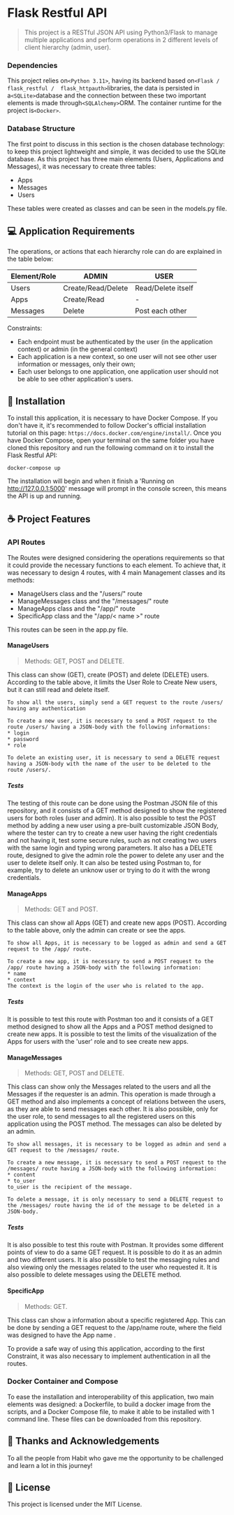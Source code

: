# Flask Restful API

> This project is a RESTful JSON API using Python3/Flask to manage multiple applications and perform operations in 2 different levels of client hierarchy (admin, user).

### Dependencies

This project relies on`<Python 3.11>`, having its backend based on`<Flask / flask_restful /  flask_httpauth>`libraries, the data is persisted in a`<SQLite>`database and the connection between these two important elements is made through`<SQLAlchemy>`ORM. The container runtime for the project is`<Docker>`.

### Database Structure

The first point to discuss in this section is the chosen database technology: to keep this project lightweight and simple, it was decided to use the SQLite database. As this project has three main elements (Users, Applications and Messages), it was necessary to create three tables:

- Apps
- Messages
- Users

These tables were created as classes and can be seen in the models.py file.


## 💻 Application Requirements

The operations, or actions that each hierarchy role can do are explained in the table below:

|  Element/Role | ADMIN   | USER  |
| ------------ | ------------ | ------------ |
| Users  |  Create/Read/Delete | Read/Delete itself  |
|  Apps | Create/Read  | -  |
|  Messages  | Delete  | Post each other  |

Constraints:
* Each endpoint must be authenticated by the user (in the application context) or admin (in the general context)
* Each application is a new context, so one user will not see other user information or messages, only their own;
* Each user belongs to one application, one application user should not be able to see other application's users.

## 🚀 Installation

To install this application, it is necessary to have Docker Compose. If you don't have it, it's recommended to follow Docker's official installation tutorial on this page: `https://docs.docker.com/engine/install/`. Once you have Docker Compose, open your terminal on the same folder you have cloned this repository and run the following command on it to install the Flask Restful API:
```
docker-compose up
```
The installation will begin and when it finish a 'Running on http://127.0.0.1:5000' message will prompt in the console screen, this means the API is up and running.

## ☕ Project Features

### API Routes
The Routes were designed considering the operations requirements so that it could provide the necessary functions to each element. To achieve that, it was necessary to design 4 routes, with 4 main Management classes and its methods:

- ManageUsers class and the "/users/" route
- ManageMessages class and the "/messages/" route
- ManageApps class and the "/app/" route
- SpecificApp class and the "/app/< name >" route

This routes can be seen in the app.py file.

#### ManageUsers
>Methods: GET, POST and DELETE.

This class can show (GET), create (POST) and delete (DELETE) users. According to the table above, it limits the User Role to Create New users, but it can still read and delete itself.
```
To show all the users, simply send a GET request to the route /users/ having any authentication
```
```
To create a new user, it is necessary to send a POST request to the route /users/ having a JSON-body with the following informations: 
* login
* password 
* role
```
```
To delete an existing user, it is necessary to send a DELETE request having a JSON-body with the name of the user to be deleted to the route /users/.
```
##### Tests
The testing of this route can be done using the Postman JSON file of this repository, and it consists of a GET method designed to show the registered users for both roles (user and admin). It is also possible to test the POST method by adding a new user using a pre-built customizable JSON Body, where the tester can try to create a new user having the right credentials and not having it, test some secure rules, such as not creating two users with the same login and typing wrong parameters. It also has a DELETE route, designed to give the admin role the power to delete any user and the user to delete itself only. It can also be tested using Postman to, for example, try to delete an unknow user or trying to do it with the wrong credentials.

#### ManageApps
>Methods: GET and POST.

This class can show all Apps (GET) and create new apps (POST). According to the table above, only the admin can create or see the apps.
```
To show all Apps, it is necessary to be logged as admin and send a GET request to the /app/ route.
```
```
To create a new app, it is necessary to send a POST request to the /app/ route having a JSON-body with the following information:
* name
* context 
The context is the login of the user who is related to the app.
```

##### Tests
It is possible to test this route with Postman too and it consists of a GET method designed to show all the Apps and a POST method designed to create new apps. It is possible to test the limits of the visualization of the Apps for users with the 'user' role and to see create new apps.

#### ManageMessages
>Methods: GET, POST and DELETE.

This class can show only the Messages related to the users and all the Messages if the requester is an admin. This operation is made through a GET method and also implements a concept of relations between the users, as they are able to send messages each other. It is also possible, only for the user role, to send messages to all the registered users on this application using the POST method. The messages can also be deleted by an admin.
```
To show all messages, it is necessary to be logged as admin and send a GET request to the /messages/ route.
```
```
To create a new message, it is necessary to send a POST request to the /messages/ route having a JSON-body with the following information:
* content
* to_user
to_user is the recipient of the message.
```
```
To delete a message, it is only necessary to send a DELETE request to the /messages/ route having the id of the message to be deleted in a JSON-body.
```
##### Tests
It is also possible to test this route with Postman. It provides some different points of view to do a same GET request. It is possible to do it as an admin and two different users. It is also possible to test the messaging rules and also viewing only the messages related to the user who requested it. It is also possible to delete messages using the DELETE method.

#### SpecificApp
>Methods: GET.

This class can show a information about a specific registered App. This can be done by sending a GET request to the /app/name route, where the field was designed to have the App name .

To provide a safe way of using this application, according to the first Constraint, it was also necessary to implement authentication in all the routes.

### Docker Container and Compose
To ease the installation and interoperability of this application, two main elements was designed: a Dockerfile, to build a docker image from the scripts, and a Docker Compose file, to make it able to be installed with 1 command line. These files can be downloaded from this repository.

## 🤝 Thanks and Acknowledgements

To all the people from Habit who gave me the opportunity to be challenged and learn a lot in this journey!

## 📝 License

This project is licensed under the MIT License.